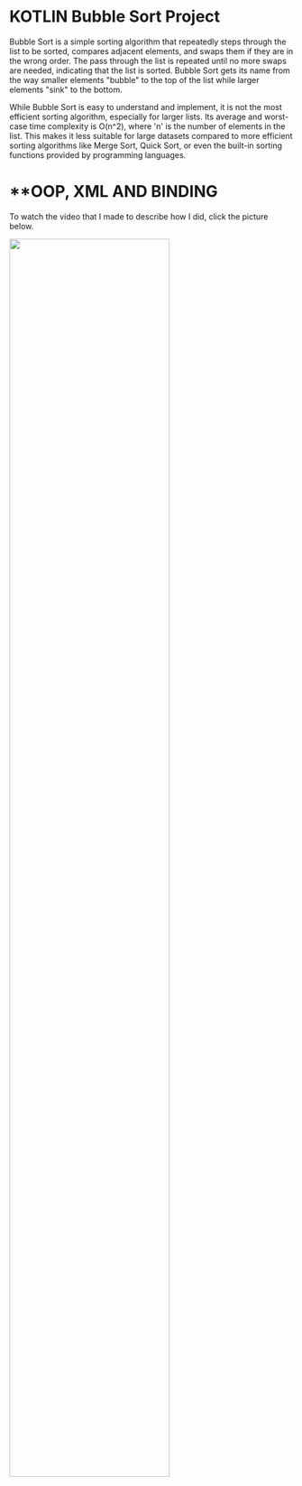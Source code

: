 # KOTLIN Bubble Sort Project

Bubble Sort is a simple sorting algorithm that repeatedly steps through the list to be sorted, compares adjacent elements, and swaps them if they are in the wrong order. The pass through the list is repeated until no more swaps are needed, indicating that the list is sorted. Bubble Sort gets its name from the way smaller elements "bubble" to the top of the list while larger elements "sink" to the bottom.

While Bubble Sort is easy to understand and implement, it is not the most efficient sorting algorithm, especially for larger lists. Its average and worst-case time complexity is O(n^2), where 'n' is the number of elements in the list. This makes it less suitable for large datasets compared to more efficient sorting algorithms like Merge Sort, Quick Sort, or even the built-in sorting functions provided by programming languages.

# **OOP, XML AND BINDING

To watch the video that I made to describe how I did, click the picture below.

[<img src="https://github.com/zeraa123/KOTLINBubbleSortProject/assets/121049907/a4df2742-511f-4749-8429-70b2cec0f235" width="75%">](https://www.youtube.com/watch?v=v7lHcTSv8zk)



